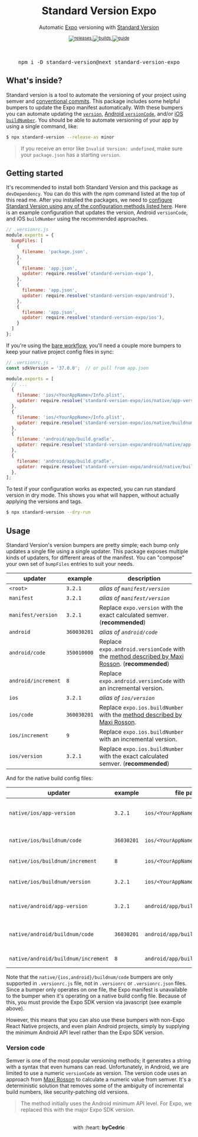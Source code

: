 <div align="center">
    <h1>Standard Version Expo</h1>
    <p>Automatic <a href="https://github.com/expo/expo">Expo</a> versioning with <a href="https://github.com/conventional-changelog/standard-version">Standard Version</a></p>
    <sup>
        <a href="https://github.com/expo-community/standard-version-expo/releases">
            <img src="https://img.shields.io/github/release/expo-community/standard-version-expo/all.svg?style=flat-square" alt="releases" />
        </a>
        <a href="https://github.com/expo-community/standard-version-expo/actions">
            <img src="https://img.shields.io/github/workflow/status/expo-community/standard-version-expo/CI/master.svg?style=flat-square" alt="builds" />
        </a>
        <a href="https://dev.to/bycedric/simplify-expo-releases-with-standard-version-2f4o">
            <img src="https://img.shields.io/badge/guide-dev.to-lightgrey?style=flat-square" alt="guide" />
        </a>
    </sup>
    <br />
		<br />
    <br />
    <pre>npm i -D standard-version@next standard-version-expo</pre>
</div>

## What's inside?

Standard version is a tool to automate the versioning of your project using semver and [conventional commits][link-conventional].
This package includes some helpful bumpers to update the Expo manifest automatically.
With these bumpers you can automate updating the [`version`][link-expo-version], [Android `versionCode`][link-expo-android], and/or [iOS `buildNumber`][link-expo-ios].
You should be able to automate versioning of your app by using a single command, like:

```bash
$ npx standard-version --release-as minor
```

> If you receive an error like `Invalid Version: undefined`, make sure your `package.json` has a starting `version`.

## Getting started

It's recommended to install both Standard Version and this package as `devDependency`.
You can do this with the npm command listed at the top of this read me.
After you installed the packages, we need to [configure Standard Version using any of the configuration methods listed here][link-standard-version].
Here is an example configuration that updates the version, Android `versionCode`, and iOS `buildNumber` using the recommended approaches.

```js
// .versionrc.js
module.exports = {
  bumpFiles: [
    {
      filename: 'package.json',
    },
    {
      filename: 'app.json',
      updater: require.resolve('standard-version-expo'),
    },
    {
      filename: 'app.json',
      updater: require.resolve('standard-version-expo/android'),
    },
    {
      filename: 'app.json',
      updater: require.resolve('standard-version-expo/ios'),
    }
  ]
};
```

If you're using the [bare workflow][link-bare-workflow], you'll need a couple
more bumpers to keep your native project config files in sync:

```js
// .versionrc.js
const sdkVersion = '37.0.0';  // or pull from app.json

module.exports = [
  // ...
  {
    filename: 'ios/<YourAppName>/Info.plist',
    updater: require.resolve('standard-version-expo/ios/native/app-version'),
  },
  {
    filename: 'ios/<YourAppName>/Info.plist',
    updater: require.resolve('standard-version-expo/ios/native/buildnum/increment'),
  },
  {
    filename: 'android/app/build.gradle',
    updater: require.resolve('standard-version-expo/android/native/app-version'),
  },
  {
    filename: 'android/app/build.gradle',
    updater: require.resolve('standard-version-expo/android/native/buildnum/code')(sdkVersion),
  },
];
```

To test if your configuration works as expected, you can run standard version in dry mode.
This shows you what will happen, without actually applying the versions and tags.

```bash
$ npx standard-version --dry-run
```

## Usage

Standard Version's version bumpers are pretty simple; each bump only updates a single file using a single updater.
This package exposes multiple kinds of updaters, for different areas of the manifest.
You can "compose" your own set of `bumpFiles` entries to suit your needs.

updater             | example      | description
---                 | ---          | ---
`<root>`            | `3.2.1`      | _alias of `manifest/version`_
`manifest`          | `3.2.1`      | _alias of `manifest/version`_
`manifest/version`  | `3.2.1`      | Replace `expo.version` with the exact calculated semver. (**recommended**)
`android`           | `360030201`  | _alias of `android/code`_
`android/code`      | `350010000`  | Replace `expo.android.versionCode` with the [method described by Maxi Rosson][link-version-code]. (**recommended**)
`android/increment` | `8`          | Replace `expo.android.versionCode` with an incremental version.
`ios`               | `3.2.1`      | _alias of `ios/version`_
`ios/code`          | `360030201`  | Replace `expo.ios.buildNumber` with the [method described by Maxi Rosson][link-version-code].
`ios/increment`     | `9`          | Replace `expo.ios.buildNumber` with an incremental version.
`ios/version`       | `3.2.1`      | Replace `expo.ios.buildNumber` with the exact calculated semver. (**recommended**)

And for the native build config files:

updater                         | example       | file path                      | description
---                             | ---           | ---                            | ---
`native/ios/app-version`        | `3.2.1`       | `ios/<YourAppName>/Info.plist` | Replace `CFBundleShortVersionString` with the exact calculated semver.
`native/ios/buildnum/code`      | `36030201`    | `ios/<YourAppName>/Info.plist` | Replace `CFBundleVersion` with the [method described by Maxi Rosson][link-version-code].
`native/ios/buildnum/increment` | `8`           | `ios/<YourAppName>/Info.plist` | Replace `CFBundleVersion` with an incremental version.
`native/ios/buildnum/version`   | `3.2.1`       | `ios/<YourAppName>/Info.plist` | Replace `CFBundleVersion` with the exact calculated semver. (**recommended**)
`native/android/app-version`        | `3.2.1`       | `android/app/build.gradle` | Replace `versionName` with the exact calculated semver.
`native/android/buildnum/code`      | `36030201`    | `android/app/build.gradle` | Replace `versionCode` with the [method described by Maxi Rosson][link-version-code]. (**recommended**)
`native/android/buildnum/increment` | `8`           | `android/app/build.gradle` | Replace `versionCode` with an incremental version.

Note that the `native/{ios,android}/buildnum/code` bumpers are only supported
in `.versionrc.js` file, not in `.versionrc` or `.versionrc.json` files.
Since a bumper only operates on one file, the Expo manifest is unavailable to
the bumper when it's operating on a native build config file. Because of this,
you must provide the Expo SDK version via javascript (see example above).

However, this means that you can also use these bumpers with non-Expo React
Native projects, and even plain Android projects, simply by supplying the
minimum Android API level rather than the Expo SDK version.

### Version code

Semver is one of the most popular versioning methods; it generates a string with a syntax that even humans can read.
Unfortunately, in Android, we are limited to use a numeric `versionCode` as version.
The version code uses an approach from [Maxi Rosson][link-version-code] to calculate a numeric value from semver.
It's a deterministic solution that removes some of the ambiguity of incremental build numbers, like security-patching old versions.

> The method initially uses the Android minimum API level. For Expo, we replaced this with the major Expo SDK version.

<div align="center">
    <br />
    with :heart: <strong>byCedric</strong>
    <br />
</div>

[link-conventional]: https://www.conventionalcommits.org/en/v1.0.0/
[link-expo-android]: https://docs.expo.io/versions/latest/workflow/configuration#android
[link-expo-ios]: https://docs.expo.io/versions/latest/workflow/configuration#ios
[link-expo-version]: https://docs.expo.io/versions/latest/workflow/configuration#version
[link-standard-version]: https://github.com/conventional-changelog/standard-version#configuration
[link-version-code]: https://medium.com/@maxirosson/versioning-android-apps-d6ec171cfd82
[link-bare-workflow]: https://docs.expo.io/introduction/managed-vs-bare/
